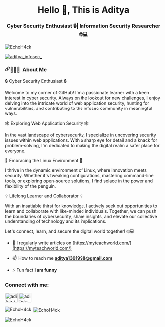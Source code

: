 <h1 align="center">Hello 👋, This is Aditya</h1>
<h3 align="center">Cyber Security Enthusiast 🔒| Information Security Researcher 🤓💻</h3>


<p align="left"> <img src="https://komarev.com/ghpvc/?username=EchoH4ck&label=Profile%20views&color=0e75b6&style=flat" alt="EchoH4ck" /> </p>


<p align="left"> <a href="https://twitter.com/aditya_infosec_" target="blank"><img src="https://img.shields.io/twitter/follow/aditya_infosec_?logo=twitter&style=for-the-badge" alt="aditya_infosec_" /></a> </p>


<h3 dir="auto"><a id="user-content--about-me" class="anchor" aria-hidden="true" tabindex="-1" href="#-about-me"><svg class="octicon octicon-link" viewBox="0 0 16 16" version="1.1" width="16" height="16" aria-hidden="true"><path d="m7.775 3.275 1.25-1.25a3.5 3.5 0 1 1 4.95 4.95l-2.5 2.5a3.5 3.5 0 0 1-4.95 0 .751.751 0 0 1 .018-1.042.751.751 0 0 1 1.042-.018 1.998 1.998 0 0 0 2.83 0l2.5-2.5a2.002 2.002 0 0 0-2.83-2.83l-1.25 1.25a.751.751 0 0 1-1.042-.018.751.751 0 0 1-.018-1.042Zm-4.69 9.64a1.998 1.998 0 0 0 2.83 0l1.25-1.25a.751.751 0 0 1 1.042.018.751.751 0 0 1 .018 1.042l-1.25 1.25a3.5 3.5 0 1 1-4.95-4.95l2.5-2.5a3.5 3.5 0 0 1 4.95 0 .751.751 0 0 1-.018 1.042.751.751 0 0 1-1.042.018 1.998 1.998 0 0 0-2.83 0l-2.5 2.5a1.998 1.998 0 0 0 0 2.83Z"></path></svg></a>👨🏻&zwj;💻 &nbsp;About Me</h3>


<p align="left"> 🔒 Cyber Security Enthusiast 🔒

Welcome to my corner of GitHub! I'm a passionate learner with a keen interest in cyber security. Always on the lookout for new challenges, I enjoy delving into the intricate world of web application security, hunting for vulnerabilities, and contributing to the infosec community in meaningful ways.

🕸️ Exploring Web Application Security 🕸️

In the vast landscape of cybersecurity, I specialize in uncovering security issues within web applications. With a sharp eye for detail and a knack for problem-solving, I'm dedicated to making the digital realm a safer place for everyone.

🐧️ Embracing the Linux Environment 🐧️

I thrive in the dynamic environment of Linux, where innovation meets security. Whether it's tweaking configurations, mastering command-line tools, or exploring open-source solutions, I find solace in the power and flexibility of the penguin.

💡 Lifelong Learner and Collaborator 💡

With an insatiable thirst for knowledge, I actively seek out opportunities to learn and collaborate with like-minded individuals. Together, we can push the boundaries of cybersecurity, share insights, and elevate our collective understanding of technology and its implications.

Let's connect, learn, and secure the digital world together! 🤓💻 </p>



- 📝 I regularly write articles on [https://myteachworld.com/](https://myteachworld.com/)

- 📫 How to reach me **aditya1391998@gmail.com**

- ⚡ Fun fact **I am funny**

<h3 align="left">Connect with me:</h3>
<p align="left">
<a href="https://twitter.com/aditya_infosec_" target="blank"><img align="center" src="https://raw.githubusercontent.com/rahuldkjain/github-profile-readme-generator/master/src/images/icons/Social/twitter.svg" alt="aditya_infosec_" height="30" width="40" /></a>
<a href="https://linkedin.com/in/aditya-pratap-singh-ap/" target="blank"><img align="center" src="https://raw.githubusercontent.com/rahuldkjain/github-profile-readme-generator/master/src/images/icons/Social/linked-in-alt.svg" alt="aditya-pratap-singh-ap/" height="30" width="40" /></a>
</p>

<p><img align="left" src="https://github-readme-stats.vercel.app/api/top-langs?username=EchoH4ck&show_icons=true&locale=en&layout=compact" alt="EchoH4ck" /></p>

<p>&nbsp;<img align="center" src="https://github-readme-stats.vercel.app/api?username=EchoH4ck&show_icons=true&locale=en" alt="EchoH4ck" /></p>

<p><img align="center" src="https://github-readme-streak-stats.herokuapp.com/?user=EchoH4ck&" alt="EchoH4ck" /></p>

